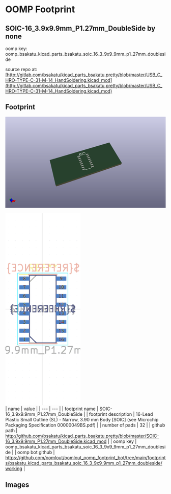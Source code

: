 # OOMP Footprint  
## SOIC-16_3.9x9.9mm_P1.27mm_DoubleSide  by none  
  
oomp key: oomp_bsakatu_kicad_parts_bsakatu_soic_16_3_9x9_9mm_p1_27mm_doubleside  
  
source repo at: [http://gitlab.com/bsakatu/kicad_parts_bsakatu.pretty/blob/master/USB_C_HRO-TYPE-C-31-M-14_HandSoldering.kicad_mod](http://gitlab.com/bsakatu/kicad_parts_bsakatu.pretty/blob/master/USB_C_HRO-TYPE-C-31-M-14_HandSoldering.kicad_mod)  
## Footprint  
  
[![working_kicad_pcb_3d.png](working_kicad_pcb_3d_600.png)](working_kicad_pcb_3d.png)  
  
[![working.png](working_600.png)](working.png)  
| name | value | 
| --- | --- | 
| footprint name | SOIC-16_3.9x9.9mm_P1.27mm_DoubleSide | 
| footprint description | 16-Lead Plastic Small Outline (SL) - Narrow, 3.90 mm Body [SOIC] (see Microchip Packaging Specification 00000049BS.pdf) | 
| number of pads | 32 | 
| github path | http://github.com/bsakatu/kicad_parts_bsakatu.pretty/blob/master/SOIC-16_3.9x9.9mm_P1.27mm_DoubleSide.kicad_mod | 
| oomp key | oomp_bsakatu_kicad_parts_bsakatu_soic_16_3_9x9_9mm_p1_27mm_doubleside | 
| oomp bot github | https://github.com/oomlout/oomlout_oomp_footprint_bot/tree/main/footprints/bsakatu_kicad_parts_bsakatu_soic_16_3_9x9_9mm_p1_27mm_doubleside/working | 
## Images  
